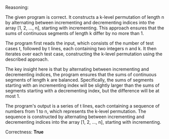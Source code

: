 Reasoning:

The given program is correct. It constructs a k-level permutation of length n by alternating between incrementing and decrementing indices into the array [1, 2, ..., n], starting with incrementing. This approach ensures that the sums of continuous segments of length k differ by no more than 1.

The program first reads the input, which consists of the number of test cases t, followed by t lines, each containing two integers n and k. It then iterates over each test case, constructing the k-level permutation using the described approach.

The key insight here is that by alternating between incrementing and decrementing indices, the program ensures that the sums of continuous segments of length k are balanced. Specifically, the sums of segments starting with an incrementing index will be slightly larger than the sums of segments starting with a decrementing index, but the difference will be at most 1.

The program's output is a series of t lines, each containing a sequence of numbers from 1 to n, which represents the k-level permutation. The sequence is constructed by alternating between incrementing and decrementing indices into the array [1, 2, ..., n], starting with incrementing.

Correctness: **True**